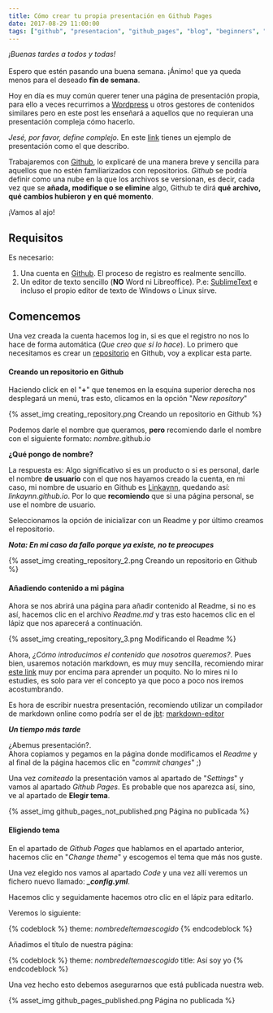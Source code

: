 ```yaml
---
title: Cómo crear tu propia presentación en Github Pages
date: 2017-08-29 11:00:00
tags: ["github", "presentacion", "github_pages", "blog", "beginners", "wordpress"]
---
```


*¡Buenas tardes a todos y todas!*<br><br> Espero que estén pasando una buena semana. ¡Ánimo! que ya queda menos para el deseado **fin de semana**.

Hoy en día es muy común querer tener una página de presentación propia, para ello a veces recurrimos a [Wordpress](https://es.wordpress.com) u otros gestores de contenidos similares pero en este post les enseñará a aquellos que no requieran una presentación compleja cómo hacerlo.

*Jesé, por favor, define complejo.* En este [link](http://kimoxstudio.github.io) tienes un ejemplo de presentación como el que describo.

Trabajaremos con [Github](http://www.github.com), lo explicaré de una manera breve y sencilla para aquellos que no estén familiarizados con repositorios. *Github* se podría definir como una nube en la que los archivos se versionan, es decir, cada vez que se **añada, modifique o se elimine** algo, Github te dirá **qué archivo, qué cambios hubieron y en qué momento**.

¡Vamos al ajo!

## Requisitos

Es necesario:

1. Una cuenta en [Github](http://www.github.com/join/). El proceso de registro es realmente sencillo.
2. Un editor de texto sencillo (**NO** Word ni Libreoffice).
   P.e: [SublimeText](https://www.sublimetext.com/) e incluso el propio editor de texto de Windows o Linux sirve.

## Comencemos

Una vez creada la cuenta hacemos log in, si es que el registro no nos lo hace de forma automática (*Que creo que sí lo hace*).
Lo primero que necesitamos es crear un [repositorio](https://es.wikipedia.org/wiki/Repositorio) en Github, voy a explicar esta parte.

#### Creando un repositorio en Github

Haciendo click en el "**+**" que tenemos en la esquina superior derecha nos desplegará un menú, tras esto, clicamos en la opción "*New repository*"

{% asset_img creating_repository.png Creando un repositorio en Github %}

Podemos darle el nombre que queramos, **pero** recomiendo darle el nombre con el siguiente formato: *nombre*.github.io

**¿Qué pongo de nombre?**

La respuesta es: Algo significativo si es un producto o si es personal, darle el nombre **de usuario** con el que nos hayamos creado la cuenta, en mi caso, mi nombre de usuario en Github es [Linkaynn](https://github.com/Linkaynn), quedando así: *linkaynn.github.io*. Por lo que **recomiendo** que si una página personal, se use el nombre de usuario.

Seleccionamos la opción de inicializar con un Readme y por último creamos el repositorio.

***Nota: En mi caso da fallo porque ya existe, no te preocupes***

{% asset_img creating_repository_2.png Creando un repositorio en Github %}

#### Añadiendo contenido a mi página

Ahora se nos abrirá una página para añadir contenido al Readme, si no es así, hacemos clic en el archivo *Readme.md* y tras esto hacemos clic en el lápiz que nos aparecerá a continuación.

{% asset_img creating_repository_3.png Modificando el Readme %}

Ahora, *¿Cómo introducimos el contenido que nosotros queremos?*. Pues bien, usaremos notación markdown, es muy muy sencilla, recomiendo mirar [este link](https://github.com/ricval/Documentacion/tree/master/Markdown) muy por encima para aprender un poquito. No lo mires ni lo estudies, es solo para ver el concepto ya que poco a poco nos iremos acostumbrando.

Es hora de escribir nuestra presentación, recomiendo utilizar un compilador de markdown online como podría ser el de [jbt](https://github.com/jbt): [markdown-editor](https://jbt.github.io/markdown-editor/)

***Un tiempo más tarde***

¿Abemus presentación?.
<br>
Ahora copiamos y pegamos en la página donde modificamos el *Readme* y al final de la página hacemos clic en "*commit changes*" ;)

Una vez *comiteado* la presentación vamos al apartado de "*Settings*" y vamos al apartado *Github Pages*. Es probable que nos aparezca así, sino, ve al apartado de **Elegir tema**.

{% asset_img github_pages_not_published.png Página no publicada %}

#### Eligiendo tema

En el apartado de *Github Pages* que hablamos en el apartado anterior, hacemos clic en "*Change theme*" y escogemos el tema que más nos guste.

Una vez elegido nos vamos al apartado *Code* y una vez allí veremos un fichero nuevo llamado: ***_config.yml***.

Hacemos clic y seguidamente hacemos otro clic en el lápiz para editarlo.

Veremos lo siguiente:

{% codeblock %}
theme: *nombredeltemaescogido*
{% endcodeblock %}

Añadimos el título de nuestra página:

{% codeblock %}
theme: *nombredeltemaescogido*
title: Así soy yo
{% endcodeblock %}

Una vez hecho esto debemos asegurarnos que está publicada nuestra web.

{% asset_img github_pages_published.png Página no publicada %}